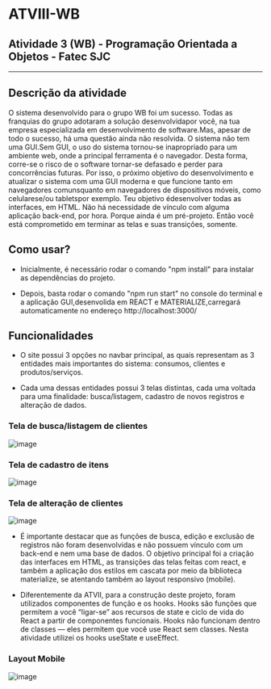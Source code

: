 # ATVIII-WB
## Atividade 3 (WB) - Programação Orientada a Objetos - Fatec SJC

-------------------------------------
## Descrição da atividade

O  sistema  desenvolvido  para  o  grupo  WB  foi  um  sucesso.  Todas  as  franquias  do  grupo  adotaram  a  solução desenvolvidapor você, na tua empresa especializada em desenvolvimento de software.Mas, apesar de todo o sucesso, há uma questão ainda não resolvida. O sistema não tem uma GUI.Sem  GUI,  o  uso  do  sistema  tornou-se  inapropriado  para  um  ambiente  web,  onde  a  principal  ferramenta  é  o navegador.  Desta  forma,  corre-se  o  risco  de  o  software  tornar-se  defasado  e  perder  para  concorrências 
futuras. Por isso, o próximo objetivo do desenvolvimento e atualizar o sistema com uma GUI moderna e que funcione tanto em navegadores comunsquanto em navegadores de dispositivos móveis, como celularese/ou tabletspor exemplo. 
Teu  objetivo édesenvolver  todas  as  interfaces,  em  HTML.  Não  há  necessidade  de  vínculo  com  alguma aplicação back-end, por hora. Porque ainda é um pré-projeto. Então você está comprometido em terminar as telas e suas transições, somente.

## Como usar? 

* Inicialmente, é necessário rodar o comando "npm install" para instalar as dependências do projeto.

* Depois, basta rodar o comando "npm run start" no console do terminal e a aplicação GUI,desenvolida em REACT e MATERIALIZE,carregará automaticamente no endereço http://localhost:3000/

## Funcionalidades

* O site possui 3 opções no navbar principal, as quais representam as 3 entidades mais importantes do sistema: consumos, clientes e produtos/serviços.

* Cada uma dessas entidades possui 3 telas distintas, cada uma voltada para uma finalidade: busca/listagem, cadastro de novos registros e alteração de dados.

### Tela de busca/listagem de clientes

![image](https://user-images.githubusercontent.com/30990193/232953782-55bd88a4-407d-419a-9b8c-20474305eaa5.png)

### Tela de cadastro de itens

![image](https://user-images.githubusercontent.com/30990193/232955096-9700da15-c8b9-40eb-80d8-f2a551b51044.png)


### Tela de alteração de clientes

![image](https://user-images.githubusercontent.com/30990193/232955034-1d5c7f7e-81cd-46d3-b3a0-6d02d2833ffa.png)

* É importante destacar que as funções de busca, edição e exclusão de registros não foram desenvolvidas e não possuem vínculo com um back-end e nem uma base de dados. O objetivo principal foi a criação das interfaces em HTML, as transições das telas feitas com react, e também a aplicação dos estilos em cascata por meio da biblioteca materialize, se atentando também ao layout responsivo (mobile).

* Diferentemente da ATVII, para a construção deste projeto, foram utilizados componentes de função e os hooks. Hooks são funções que permitem a você “ligar-se” aos recursos de state e ciclo de vida do React a partir de componentes funcionais. Hooks não funcionam dentro de classes — eles permitem que você use React sem classes. Nesta atividade utilizei os hooks useState e useEffect.

### Layout Mobile

![image](https://user-images.githubusercontent.com/30990193/233852688-1c0202e9-8e11-44a8-ae18-2da178c8739f.png)


